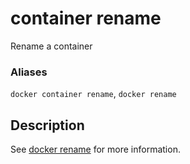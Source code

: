 # container rename

<!---MARKER_GEN_START-->
Rename a container

### Aliases

`docker container rename`, `docker rename`


<!---MARKER_GEN_END-->

## Description

See [docker rename](rename.md) for more information.
